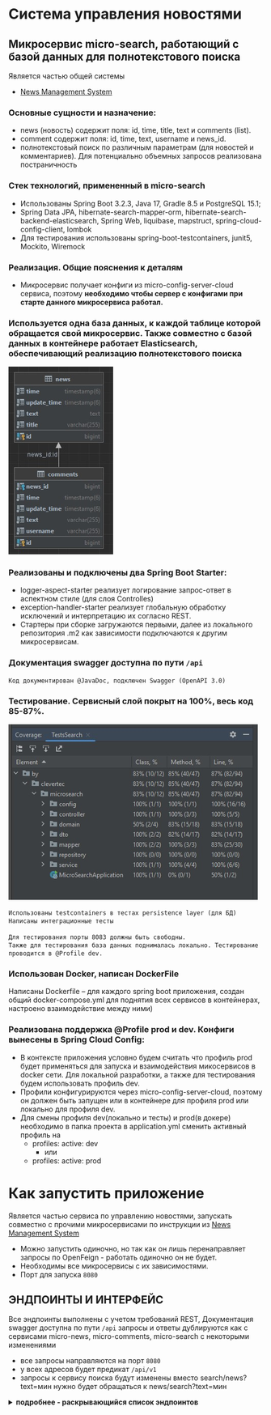 # Система управления новостями

## Микросервис micro-search, работающий с базой данных для полнотекстового поиска

Является частью общей системы
- [ News Management System](https://github.com/rusakovich-viktar/news-management-system/tree/develop)

### Основные сущности и назначение:

-	news (новость) содержит поля: id, time, title, text и comments (list).
-	comment содержит поля: id, time, text, username и news_id.
 - полнотекстовый поиск по различным параметрам (для новостей и комментариев). Для потенциально объемных запросов реализована постраничность


### Стек технологий, примененный в micro-search

- Использованы Spring Boot 3.2.3, Java 17, Gradle 8.5 и PostgreSQL 15.1;
- Spring Data JPA, hibernate-search-mapper-orm, hibernate-search-backend-elasticsearch, Spring Web, liquibase, mapstruct, spring-cloud-config-client, lombok
- Для тестирования использованы spring-boot-testcontainers, junit5, Mockito, Wiremock

### Реализация. Общие пояснения к деталям

- Микросервис получает конфиги из micro-config-server-cloud сервиса, поэтому **необходимо чтобы сервер с конфигами при
старте данного микросервиса работал.**

### Используется одна база данных, к каждой таблице которой обращается свой микросервис. Также совместно с базой данных в контейнере работает Elasticsearch, обеспечивающий реализацию полнотекстового поиска

![структура](https://github.com/rusakovich-viktar/NMS-resourses/raw/rusakovich-viktar-patch-1/Снимок%20экрана%202024-03-04%20151246.jpg)

### Реализованы и подключены два Spring Boot Starter:


- logger-aspect-starter реализует логирование запрос-ответ в аспектном стиле (для слоя Controlles)
- exception-handler-starter реализует глобальную обработку исключений и интерпретацию их согласно REST.
-    Стартеры при сборке загружаются первыми, далее из локального репозитория .m2 как зависимости подключаются к другим микросервисам.



### Документация swagger доступна по пути `/api`

```
Код документирован @JavaDoc, подключен Swagger (OpenAPI 3.0)
```

### Тестирование. Сервисный слой покрыт на 100%, весь код 85-87%.

![news-coverage](https://github.com/rusakovich-viktar/NMS-resourses/raw/rusakovich-viktar-patch-1/search-coverage.jpg)

    Использованы testcontainers в тестах persistence layer (для БД)
 	Написаны интеграционные тесты

    Для тестирования порты 8083 должны быть свободны.    
    Также для тестирования база данных поднималась локально. Тестирование проводится в @Profile dev.

### Использован Docker, написан DockerFile

Написаны Dockerfile – для каждого spring boot приложения, создан общий docker-compose.yml для поднятия всех сервисов в контейнерах, настроено взаимодействие между ними)

### Реализована поддержка @Profile prod и dev. Конфиги вынесены в Spring Cloud Config:

- В контексте приложения условно будем считать что профиль prod будет применяться для запуска и взаимодействия микосервисов в docker сети.
Для локальной разработки, а также для тестирования будем использовать профиль dev.
- Профили конфигурируются через micro-config-server-cloud, поэтому он должен быть запущен или в контейнере для профиля prod или локально для профиля dev.
- Для смены профиля dev(локально и тесты) и prod(в докере) необходимо в папка проекта в application.yml сменить активный профиль на 
  - profiles: active: dev 
    - или 
  - profiles: active: prod

# Как запустить приложение

Является частью сервиса по управлению новостями, запускать совместно с прочими микросервисами по инструкции
из [News Management System](https://github.com/rusakovich-viktar/news-management-system/tree/develop)

- Можно запустить одиночно, но так как он лишь перенаправляет запросы по OpenFeign - работать одиночно он не будет.
- Необходимы все микросервисы с их зависимостями.
- Порт для запуска `8080`

## ЭНДПОИНТЫ И ИНТЕРФЕЙС

Все эндпоинты выполнены с учетом требований REST, Документация swagger доступна по пути `/api`
запросы и ответы дублируются как с сервисами micro-news, micro-comments, micro-search с некоторыми изменениями
- все запросы направляются на порт `8080`
- у всех адресов будет предикат `/api/v1`
- запросы к сервису поиска будут изменены вместо search/news?text=мин нужно будет обращаться к news/search?text=мин

<details>
 <summary><strong>
 подробнее - раскрывающийся список эндпоинтов
</strong></summary>

- можно настроить пагинацию в каждом запросе, например, добавив к запросу `?page=0&size=2`, где page номер страницы с 0, а size количество отображаемых новостей на странице  

#### 1. GET запрос на http://localhost:8083/search/news?text={qwerty}, где qwerty = набор символов для поиска в базе данных
будет возвращать список новостей, в названии или тексте которой будет встречен данный набор символов
например,
http://localhost:8083/search/news?text=мин 
вернет 
```
{
    "content": [
        {
            "id": 5,
            "time": "2024-02-29T17:34:51.156603",
            "updateTime": "2024-02-29T17:34:51.156603",
            "title": "ГАИ Минска рассказала, как поменять права по предварительной записи",
            "text": "Замена водительского удостоверения — процедура несложная, но порой..."
        },
        {
            "id": 6,
            "time": "2024-02-29T17:34:51.156603",
            "updateTime": "2024-02-29T17:34:51.156603",
            "title": "Рентгеновский снимок и стройинструменты: вот что пассажиры забывают в минском аэропорту",
            "text": "За 2023 год сотрудники Национального аэропорта Минск нашли ..."
        },
        {
            "id": 17,
            "time": "2024-02-29T17:34:51.156603",
            "updateTime": "2024-02-29T17:34:51.156603",
            "title": "Минсвязи выпустит в обращение конверт с маркой \"Белыничи - культурная столица Беларуси\"",
            "text": "Министерство связи и информатизации 21 ....."
        },
        {
            "id": 18,
            "time": "2024-02-29T17:34:51.156603",
            "updateTime": "2024-02-29T17:34:51.156603",
            "title": "Беларусь существенно обновит свой пассажирский автопарк в 2024 году",
            "text": "Власти каждый год проводят в столице и регионах апгрейд ... Минтранса Андрей Гладкий.\nПо его словам, в 2023 году для организаций транспорта о...."
        },
        {
            "id": 19,
            "time": "2024-02-29T17:34:51.156603",
            "updateTime": "2024-02-29T17:34:51.156603",
            "title": "Рекомендации по применению некоторых требований и методов испытаний ТКП 290-2023",
            "text": "Настоящим информируем органы по оценке соответствия, аккредитованные на проведение ... Министерства энергетики от 29.08...."
        },
        {
            "id": 20,
            "time": "2024-02-29T17:34:51.156603",
            "updateTime": "2024-02-29T17:34:51.156603",
            "title": "Сколько стоила самая дорогая квартира в Минске, проданная в январе",
            "text": "В январе 2024 года самой дорогой из проданных в столице квартир оказалась «трешка», .... Минске продали ещ..."
        }
    ],
    "pageable": {
        "pageNumber": 0,
        "pageSize": 20,
        "sort": [],
        "offset": 0,
        "paged": true,
        "unpaged": false
    },
    "last": true,
    "totalPages": 1,
    "totalElements": 6,
    "first": true,
    "numberOfElements": 6,
    "size": 20,
    "number": 0,
    "sort": [],
    "empty": false
}
```
#### 2. GET запрос на http://localhost:8083/search/comments?text={qwerty}, где qwerty = набор символов для поиска в базе данных
будет возвращать список комментариев, в юзернейме или тексте комментария которых будет встречен данный набор символов
например,
http://localhost:8083/search/comments?text=пер
вернет
```
{
    "content": [
        {
            "id": 1,
            "time": "2024-02-29T17:34:51.185191",
            "updateTime": "2024-02-29T17:34:51.185191",
            "text": "первый",
            "username": "user1",
            "newsId": 1
        },
        {
            "id": 11,
            "time": "2024-02-29T17:34:51.185191",
            "updateTime": "2024-02-29T17:34:51.185191",
            "text": "первый",
            "username": "user1",
            "newsId": 2
        }
    ],
    "pageable": {
        "pageNumber": 0,
        "pageSize": 20,
        "sort": [],
        "offset": 0,
        "paged": true,
        "unpaged": false
    },
    "last": true,
    "totalPages": 1,
    "totalElements": 2,
    "first": true,
    "numberOfElements": 2,
    "size": 20,
    "number": 0,
    "sort": [],
    "empty": false
}
```
</details>